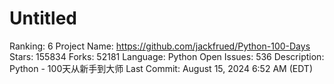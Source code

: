 # Untitled

Ranking: 6
Project Name: https://github.com/jackfrued/Python-100-Days
Stars: 155834
Forks: 52181
Language: Python
Open Issues: 536
Description: Python - 100天从新手到大师
Last Commit: August 15, 2024 6:52 AM (EDT)
